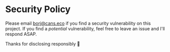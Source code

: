 # Security Policy

Please email [borj@cans.eco](mailto:borj@cans.eco) if you find a security vulnerability on this project. If you find a *potential* vulnerability, feel free to leave an issue and I'll respond ASAP.

Thanks for disclosing responsibly 🖤
